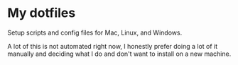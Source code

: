 # My dotfiles
Setup scripts and config files for Mac, Linux, and Windows.  

A lot of this is not automated right now, I honestly prefer doing a lot of it
manually and deciding what I do and don't want to install on a new machine.
